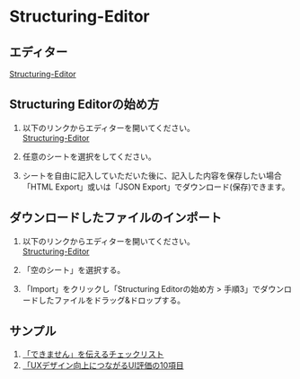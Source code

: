 # Structuring-Editor  

## エディター  
[Structuring-Editor](https://morishima-yuki.github.io/Structuring-Editor/tool/)  

## Structuring Editorの始め方   
  1. 以下のリンクからエディターを開いてください。  
    [Structuring-Editor](https://morishima-yuki.github.io/Structuring-Editor/tool/)    
    
  2. 任意のシートを選択をしてください。  
  
  3. シートを自由に記入していただいた後に、記入した内容を保存したい場合「HTML Export」或いは「JSON Export」でダウンロード(保存)できます。  

## ダウンロードしたファイルのインポート   
  1. 以下のリンクからエディターを開いてください。  
    [Structuring-Editor](https://morishima-yuki.github.io/Structuring-Editor/tool/)    

  2. 「空のシート」を選択する。  

  3. 「Import」をクリックし「Structuring Editorの始め方 > 手順3」でダウンロードしたファイルをドラッグ&ドロップする。  

## サンプル 
  1. [「できません」を伝えるチェックリスト](https://morishima-yuki.github.io/Structuring-Editor/tool/sample/「できません」を伝えるチェックリスト_1.0.0.structuring.html)
  1. [「UXデザイン向上につながるUI評価の10項目](https://morishima-yuki.github.io/Structuring-Editor/tool/sample/UXデザイン向上につながるUI評価の10項目_1.0.0.structuring.html)

